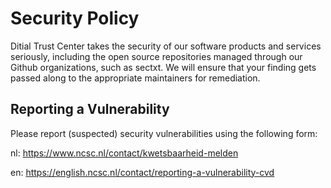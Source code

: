 # Security Policy

Ditial Trust Center takes the security of our software products and services seriously, including the open source repositories managed through our Github organizations, such as sectxt. We will ensure that your finding gets passed along to the appropriate maintainers for remediation.

## Reporting a Vulnerability

Please report (suspected) security vulnerabilities using the following form:

nl: https://www.ncsc.nl/contact/kwetsbaarheid-melden

en: https://english.ncsc.nl/contact/reporting-a-vulnerability-cvd
